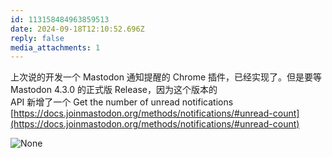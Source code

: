 ```yaml
---
id: 113158484963859513
date: 2024-09-18T12:10:52.696Z
reply: false
media_attachments: 1
---
```


上次说的开发一个 Mastodon 通知提醒的 Chrome 插件，已经实现了。但是要等 Mastodon 4.3.0 的正式版 Release，因为这个版本的   
API 新增了一个 Get the number of unread notifications [https://docs.joinmastodon.org/methods/notifications/#unread-count](https://docs.joinmastodon.org/methods/notifications/#unread-count)

![None](https://files.e5n.cc/media_attachments/files/113/158/477/326/812/218/original/9bb7558c7912e00d.png)
